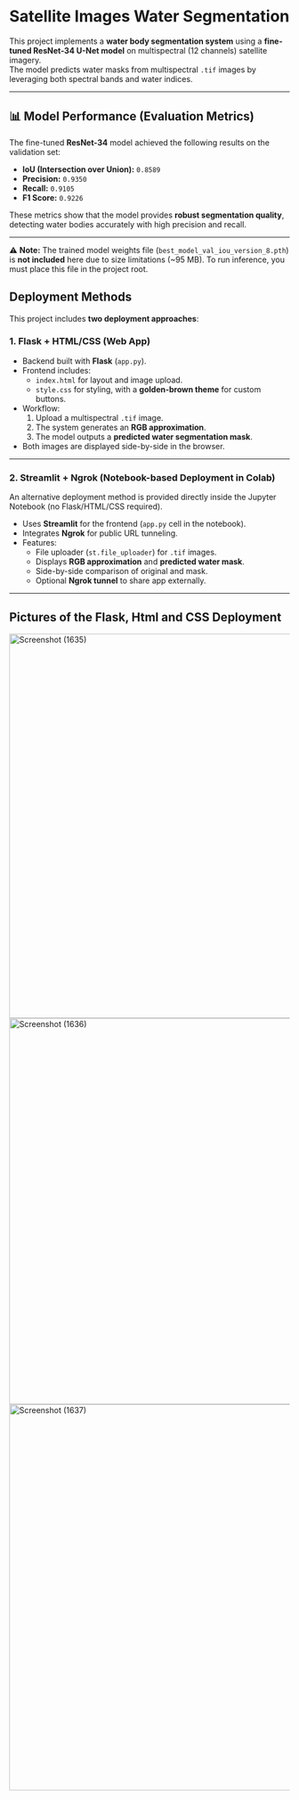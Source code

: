 # Satellite Images Water Segmentation

This project implements a **water body segmentation system** using a **fine-tuned ResNet-34 U-Net model** on multispectral (12 channels) satellite imagery.  
The model predicts water masks from multispectral `.tif` images by leveraging both spectral bands and water indices.  

---

## 📊 Model Performance (Evaluation Metrics)

The fine-tuned **ResNet-34** model achieved the following results on the validation set:

- **IoU (Intersection over Union):** `0.8589`  
- **Precision:** `0.9350`  
- **Recall:** `0.9105`  
- **F1 Score:** `0.9226`  

These metrics show that the model provides **robust segmentation quality**, detecting water bodies accurately with high precision and recall.

---

⚠️ **Note:** The trained model weights file (`best_model_val_iou_version_8.pth`) is **not included** here due to size limitations (~95 MB). To run inference, you must place this file in the project root.

## Deployment Methods

This project includes **two deployment approaches**:

### 1. Flask + HTML/CSS (Web App)
- Backend built with **Flask** (`app.py`).
- Frontend includes:
  - `index.html` for layout and image upload.
  - `style.css` for styling, with a **golden-brown theme** for custom buttons.
- Workflow:
  1. Upload a multispectral `.tif` image.
  2. The system generates an **RGB approximation**.
  3. The model outputs a **predicted water segmentation mask**.
- Both images are displayed side-by-side in the browser.

---

### 2. Streamlit + Ngrok (Notebook-based Deployment in **Colab**)
An alternative deployment method is provided directly inside the Jupyter Notebook (no Flask/HTML/CSS required).  

- Uses **Streamlit** for the frontend (`app.py` cell in the notebook).  
- Integrates **Ngrok** for public URL tunneling.  
- Features:
  - File uploader (`st.file_uploader`) for `.tif` images.
  - Displays **RGB approximation** and **predicted water mask**.
  - Side-by-side comparison of original and mask.
  - Optional **Ngrok tunnel** to share app externally.


---

## Pictures of the Flask, Html and CSS Deployment

<img width="1366" height="690" alt="Screenshot (1635)" src="https://github.com/user-attachments/assets/5d1da470-a605-4f1b-877e-656577c0dd7f" />

<img width="1366" height="693" alt="Screenshot (1636)" src="https://github.com/user-attachments/assets/b98b2a9f-4105-4d45-9447-2b2cfa0e7ea6" />

<img width="1366" height="693" alt="Screenshot (1637)" src="https://github.com/user-attachments/assets/36fcf74f-9650-44fd-9c3f-2da7fa0c653a" />

